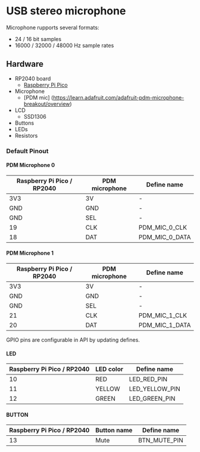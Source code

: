 # USB stereo microphone
Microphone rupports several formats:
  * 24 / 16 bit samples
  * 16000 / 32000 / 48000 Hz sample rates

## Hardware
 * RP2040 board
   * [Raspberry Pi Pico](https://www.raspberrypi.org/products/raspberry-pi-pico/)
 * Microphone
   * [PDM mic] (https://learn.adafruit.com/adafruit-pdm-microphone-breakout/overview)
 * LCD
   * SSD1306
 * Buttons
 * LEDs
 * Resistors 

### Default Pinout

#### PDM Microphone 0

| Raspberry Pi Pico / RP2040 | PDM microphone | Define name | 
| --- | --- | --- | 
| 3V3 | 3V | - |
| GND | GND | - |
| GND | SEL  | - |
| 19 | CLK | PDM_MIC_0_CLK |
| 18 | DAT | PDM_MIC_0_DATA |

#### PDM Microphone 1

| Raspberry Pi Pico / RP2040 | PDM microphone | Define name | 
| --- | --- | --- | 
| 3V3 | 3V | - |
| GND | GND | - |
| GND | SEL  | - |
| 21 | CLK | PDM_MIC_1_CLK |
| 20 | DAT | PDM_MIC_1_DATA |

GPIO pins are configurable in API by updating defines.

#### LED
| Raspberry Pi Pico / RP2040 | LED color | Define name | 
| --- | --- | --- |
| 10 | RED  | LED_RED_PIN | 
| 11 | YELLOW | LED_YELLOW_PIN | 
| 12 | GREEN  | LED_GREEN_PIN | 

#### BUTTON
| Raspberry Pi Pico / RP2040 | Button name | Define name | 
| --- | --- | --- |
| 13 | Mute  | BTN_MUTE_PIN | 